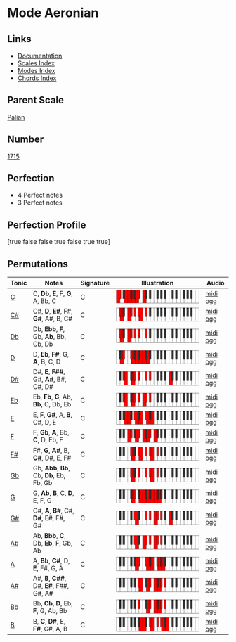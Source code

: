 # Mode Aeronian

## Links

- [Documentation](index.md)
- [Scales Index](Scales.md)
- [Modes Index](Modes.md)
- [Chords Index](Chords.md)

## Parent Scale

[Palian](ScalePalian.md)

## Number

[1715](https://ianring.com/musictheory/scales/1715)

## Perfection

- 4 Perfect notes
- 3 Perfect notes

## Perfection Profile

[true false false true false true true]

## Permutations

| Tonic | Notes | Signature | Illustration | Audio |
|-------|-------|-----------|--------------|-------|
| [C](ModeCNaturalAeronian.md) | C, **Db**, **E**, F, **G**, A, Bb, C | C | ![CNaturalAeronian](ModeCNaturalAeronian.png) | [midi](ModeCNaturalAeronian.mid) [ogg](ModeCNaturalAeronian.ogg) |
| [C#](ModeCSharpAeronian.md) | C#, **D**, **E#**, F#, **G#**, A#, B, C# | C | ![CSharpAeronian](ModeCSharpAeronian.png) | [midi](ModeCSharpAeronian.mid) [ogg](ModeCSharpAeronian.ogg) |
| [Db](ModeDFlatAeronian.md) | Db, **Ebb**, **F**, Gb, **Ab**, Bb, Cb, Db | C | ![DFlatAeronian](ModeDFlatAeronian.png) | [midi](ModeDFlatAeronian.mid) [ogg](ModeDFlatAeronian.ogg) |
| [D](ModeDNaturalAeronian.md) | D, **Eb**, **F#**, G, **A**, B, C, D | C | ![DNaturalAeronian](ModeDNaturalAeronian.png) | [midi](ModeDNaturalAeronian.mid) [ogg](ModeDNaturalAeronian.ogg) |
| [D#](ModeDSharpAeronian.md) | D#, **E**, **F##**, G#, **A#**, B#, C#, D# | C | ![DSharpAeronian](ModeDSharpAeronian.png) | [midi](ModeDSharpAeronian.mid) [ogg](ModeDSharpAeronian.ogg) |
| [Eb](ModeEFlatAeronian.md) | Eb, **Fb**, **G**, Ab, **Bb**, C, Db, Eb | C | ![EFlatAeronian](ModeEFlatAeronian.png) | [midi](ModeEFlatAeronian.mid) [ogg](ModeEFlatAeronian.ogg) |
| [E](ModeENaturalAeronian.md) | E, **F**, **G#**, A, **B**, C#, D, E | C | ![ENaturalAeronian](ModeENaturalAeronian.png) | [midi](ModeENaturalAeronian.mid) [ogg](ModeENaturalAeronian.ogg) |
| [F](ModeFNaturalAeronian.md) | F, **Gb**, **A**, Bb, **C**, D, Eb, F | C | ![FNaturalAeronian](ModeFNaturalAeronian.png) | [midi](ModeFNaturalAeronian.mid) [ogg](ModeFNaturalAeronian.ogg) |
| [F#](ModeFSharpAeronian.md) | F#, **G**, **A#**, B, **C#**, D#, E, F# | C | ![FSharpAeronian](ModeFSharpAeronian.png) | [midi](ModeFSharpAeronian.mid) [ogg](ModeFSharpAeronian.ogg) |
| [Gb](ModeGFlatAeronian.md) | Gb, **Abb**, **Bb**, Cb, **Db**, Eb, Fb, Gb | C | ![GFlatAeronian](ModeGFlatAeronian.png) | [midi](ModeGFlatAeronian.mid) [ogg](ModeGFlatAeronian.ogg) |
| [G](ModeGNaturalAeronian.md) | G, **Ab**, **B**, C, **D**, E, F, G | C | ![GNaturalAeronian](ModeGNaturalAeronian.png) | [midi](ModeGNaturalAeronian.mid) [ogg](ModeGNaturalAeronian.ogg) |
| [G#](ModeGSharpAeronian.md) | G#, **A**, **B#**, C#, **D#**, E#, F#, G# | C | ![GSharpAeronian](ModeGSharpAeronian.png) | [midi](ModeGSharpAeronian.mid) [ogg](ModeGSharpAeronian.ogg) |
| [Ab](ModeAFlatAeronian.md) | Ab, **Bbb**, **C**, Db, **Eb**, F, Gb, Ab | C | ![AFlatAeronian](ModeAFlatAeronian.png) | [midi](ModeAFlatAeronian.mid) [ogg](ModeAFlatAeronian.ogg) |
| [A](ModeANaturalAeronian.md) | A, **Bb**, **C#**, D, **E**, F#, G, A | C | ![ANaturalAeronian](ModeANaturalAeronian.png) | [midi](ModeANaturalAeronian.mid) [ogg](ModeANaturalAeronian.ogg) |
| [A#](ModeASharpAeronian.md) | A#, **B**, **C##**, D#, **E#**, F##, G#, A# | C | ![ASharpAeronian](ModeASharpAeronian.png) | [midi](ModeASharpAeronian.mid) [ogg](ModeASharpAeronian.ogg) |
| [Bb](ModeBFlatAeronian.md) | Bb, **Cb**, **D**, Eb, **F**, G, Ab, Bb | C | ![BFlatAeronian](ModeBFlatAeronian.png) | [midi](ModeBFlatAeronian.mid) [ogg](ModeBFlatAeronian.ogg) |
| [B](ModeBNaturalAeronian.md) | B, **C**, **D#**, E, **F#**, G#, A, B | C | ![BNaturalAeronian](ModeBNaturalAeronian.png) | [midi](ModeBNaturalAeronian.mid) [ogg](ModeBNaturalAeronian.ogg) |
